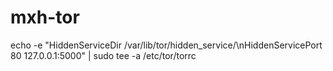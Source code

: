 # mxh-tor

echo -e "HiddenServiceDir /var/lib/tor/hidden_service/\nHiddenServicePort 80 127.0.0.1:5000" | sudo tee -a /etc/tor/torrc
